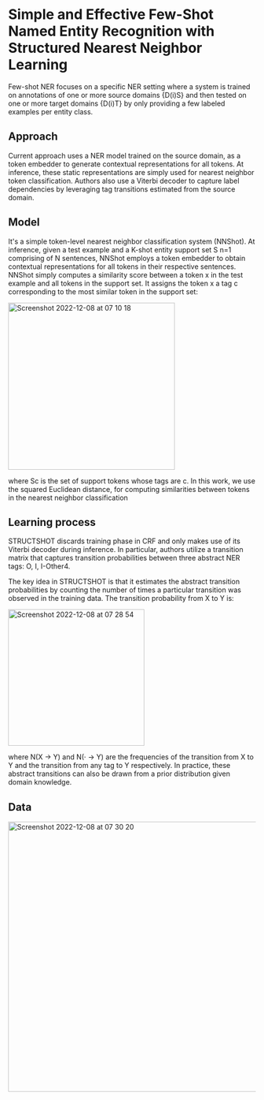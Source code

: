 # Simple and Effective Few-Shot Named Entity Recognition with Structured Nearest Neighbor Learning

Few-shot NER focuses on a specific NER setting where a system is trained on annotations of one or more source domains {D(i)S} and then tested on one or more target domains {D(i)T} by only providing a few labeled examples per entity class.


## Approach

Current approach uses a NER model trained on the source domain, as a token embedder to generate contextual representations for all tokens. At inference, these static representations are simply used for nearest neighbor token classification. Authors also use a Viterbi decoder to capture label dependencies by leveraging tag transitions estimated from the source domain.

## Model

It's a simple token-level nearest neighbor classification system (NNShot). At inference, given a test example and a K-shot entity support set S n=1 comprising of N sentences, NNShot employs a token embedder to obtain contextual representations for all tokens in their respective sentences. NNShot simply computes a similarity score between a token x in the test example and all tokens in the support set. It assigns the token x a tag c corresponding to the most similar token in the support set:

<img width="339" alt="Screenshot 2022-12-08 at 07 10 18" src="https://user-images.githubusercontent.com/48170101/206331524-b52de149-2197-48b9-97f8-f199463e3e64.png">

where Sc is the set of support tokens whose tags are c. In this work, we use the squared Euclidean distance, for computing similarities between tokens in the nearest neighbor classification

## Learning process

STRUCTSHOT discards training phase in CRF and only makes use of its Viterbi decoder during inference. In particular, authors utilize a transition matrix that captures transition probabilities between three abstract NER tags: O, I, I-Other4.

The key idea in STRUCTSHOT is that it estimates the abstract transition probabilities by counting the number of times a particular transition was observed in the training data. The transition probability from X to Y is:

<img width="277" alt="Screenshot 2022-12-08 at 07 28 54" src="https://user-images.githubusercontent.com/48170101/206333671-554d16db-811c-4e5d-9f47-8965827667a2.png">

where N(X → Y) and N(· → Y) are the frequencies of the transition from X to Y and the transition from any tag to Y respectively. In practice, these abstract transitions can also be drawn from a prior distribution given domain knowledge.

## Data

<img width="548" alt="Screenshot 2022-12-08 at 07 30 20" src="https://user-images.githubusercontent.com/48170101/206333812-05934b3a-667a-4fda-8d16-1d5708623178.png">


